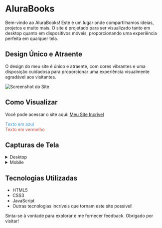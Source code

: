 # AluraBooks

Bem-vindo ao AluraBooks! Este é um lugar onde compartilhamos ideias, projetos e muito mais. O site é projetado para ser visualizado tanto em desktop quanto em dispositivos móveis, proporcionando uma experiência perfeita em qualquer tela.

## Design Único e Atraente

O design do meu site é único e atraente, com cores vibrantes e uma disposição cuidadosa para proporcionar uma experiência visualmente agradável aos visitantes.

![Screenshot do Site](./imagem/smartphone.svg)

## Como Visualizar

Você pode acessar o site aqui: [Meu Site Incrível](https://regyfelipe.github.io/AluraBooks/)

<div style="color: #3498db;">Texto em azul</div>

<div style="color: #e74c3c;">Texto em vermelho</div>

## Capturas de Tela

<details>
  <summary>Desktop</summary>
  <img src="./imagem/desktop.svg" alt="Screenshot do Site - Desktop">
</details>

<details>
  <summary>Mobile</summary>
  <img src="./imagem/smartphone.svg" alt="Screenshot do Site - Mobile">
</details>

## Tecnologias Utilizadas

- HTML5
- CSS3
- JavaScript
- Outras tecnologias incríveis que tornam este site possível!

Sinta-se à vontade para explorar e me fornecer feedback. Obrigado por visitar!
